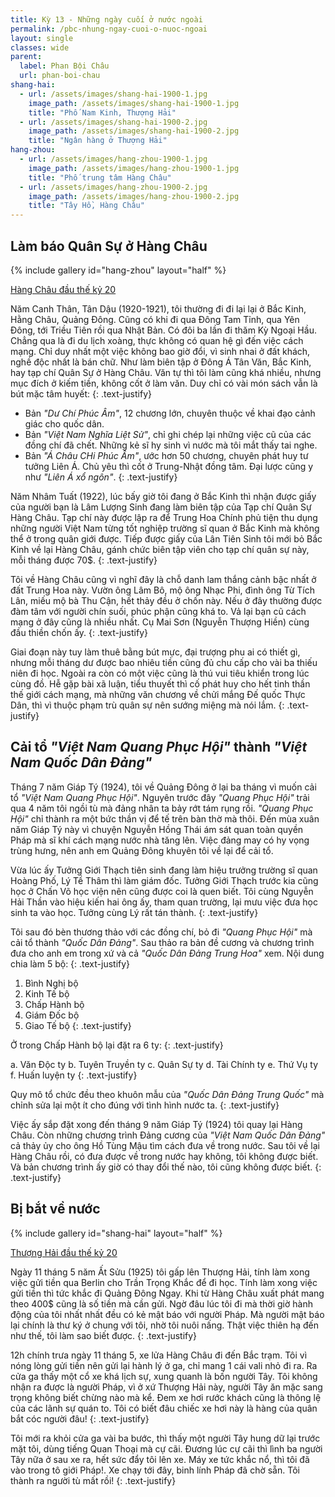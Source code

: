 ```yaml
---
title: Kỳ 13 - Những ngày cuối ở nước ngoài
permalink: /pbc-nhung-ngay-cuoi-o-nuoc-ngoai
layout: single
classes: wide
parent:
  label: Phan Bội Châu
  url: phan-boi-chau
shang-hai:
  - url: /assets/images/shang-hai-1900-1.jpg
    image_path: /assets/images/shang-hai-1900-1.jpg
    title: "Phố Nam Kinh, Thượng Hải"
  - url: /assets/images/shang-hai-1900-2.jpg
    image_path: /assets/images/shang-hai-1900-2.jpg
    title: "Ngân hàng ở Thượng Hải"
hang-zhou:
  - url: /assets/images/hang-zhou-1900-1.jpg
    image_path: /assets/images/hang-zhou-1900-1.jpg
    title: "Phố trung tâm Hàng Châu"
  - url: /assets/images/hang-zhou-1900-2.jpg
    image_path: /assets/images/hang-zhou-1900-2.jpg
    title: "Tây Hồ, Hàng Châu"   
---
```


## Làm báo Quân Sự ở Hàng Châu
{% include gallery id="hang-zhou" layout="half" %}
> <cite>
<a target="_blank" href="https://www.alamy.com/stock-photo/china-hangchow.html?sortBy=relevant">
Hàng Châu đầu thế kỷ 20
</a>
</cite>

Năm Canh Thân, Tân Dậu (1920-1921), tôi thường đi đi lại lại ở Bắc Kinh, Hằng Châu, Quảng Đông. Cũng có khi đi qua Đông Tam Tỉnh, qua Yên Đông, tới Triều Tiên rồi qua Nhật Bản. Có đôi ba lần đi thăm Kỳ Ngoại Hầu. Chẳng qua là đi du lịch xoàng, thực không có quan hệ gì đến việc cách mạng. Chỉ duy nhất một việc không bao giờ đổi, vì sinh nhai ở đất khách, nghề độc nhất là bán chữ. Như làm biên tập ở Đông Á Tân Văn, Bắc Kinh, hay tạp chí Quân Sự ở Hàng Châu. Văn tự thì tôi làm cũng khá nhiều, nhưng mục đích ở kiếm tiền, không cốt ở làm văn. Duy chỉ có vài món sách vẫn là bút mặc tâm huyết:
{: .text-justify}

- Bản *"Dư Chí Phúc Âm"*, 12 chương lớn, chuyên thuộc về khai đạo cảnh giác cho quốc dân.
- Bản *"Việt Nam Nghĩa Liệt Sử"*, chỉ ghi chép lại những việc cũ của các đồng chí đã chết. Những kẻ sĩ hy sinh vì nước mà tôi mắt thấy tai nghe.
- Bản *"Á Châu CHi Phúc Âm"*, ước hơn 50 chương, chuyên phát huy tư tưởng Liên Á. Chủ yêu thì cốt ở Trung-Nhật đồng tâm. Đại lược cũng y như *"Liên Á xổ ngôn"*.
{: .text-justify}

Năm Nhâm Tuất (1922), lúc bấy giờ tôi đang ở Bắc Kinh thì nhận được giấy của người bạn là Lâm Lượng Sinh đang làm biên tập của Tạp chí Quân Sự Hàng Châu. Tạp chí này được lập ra để Trung Hoa Chính phủ tiện thu dụng những người Việt Nam từng tốt nghiệp trường sĩ quan ở Bắc Kinh mà không thể ở trong quân giới được. Tiếp được giấy của Lân Tiên Sinh tôi mới bỏ Bắc Kinh về lại Hàng Châu, gánh chức biên tập viên cho tạp chí quân sự này, mỗi tháng được 70$.
{: .text-justify}

Tôi về Hàng Châu cũng vì nghĩ đây là chỗ danh lam thắng cảnh bậc nhất ở đất Trung Hoa này. Vườn ông Lâm Bô, mộ ông Nhạc Phi, đình ông Từ Tích Lân, miếu mộ bà Thu Cận, hết thảy đều ở chốn này. Nếu ở đây thường được đàm tâm với người chín suối, phúc phận cũng khá to. Vả lại bạn cũ cách mạng ở đây cũng là nhiều nhất. Cụ Mai Sơn (Nguyễn Thượng Hiền) cùng đầu thiền chốn ấy.
{: .text-justify}

Giai đoạn này tuy làm thuê bằng bút mực, đại trượng phu ai có thiết gì, nhưng mỗi tháng dư được bao nhiêu tiền cũng đủ chu cấp cho vài ba thiếu niên đi học. Ngoài ra còn có một việc cũng là thú vui tiêu khiển trong lúc cùng đồ. Hễ gặp bài xã luận, tiểu thuyết thì cố phát huy cho hết tinh thần thế giới cách mạng, mà những văn chương về chửi mắng Đế quốc Thực Dân, thì vì thuộc phạm trù quân sự nên sướng miệng mà nói lắm.
{: .text-justify}

## Cải tổ *"Việt Nam Quang Phục Hội"* thành *"Việt Nam Quốc Dân Đảng"*
Tháng 7 năm Giáp Tý (1924), tôi về Quảng Đông ở lại ba tháng vì muốn cải tổ *"Việt Nam Quang Phục Hội"*. Nguyên trước đây *"Quang Phục Hội"* trải qua 4 năm tôi ngồi tù mà đảng nhân ta bảy rớt tám rụng rồi. *"Quang Phục Hội"* chỉ thành ra một bức thần vị để tế trên bàn thờ mà thôi. Đến mùa xuân năm Giáp Tý này vì chuyện Nguyễn Hồng Thái ám sát quan toàn quyền Pháp mà sĩ khí cách mạng nước nhà tăng lên. Việc đảng may có hy vọng trùng hưng, nên anh em Quảng Đông khuyên tôi về lại để cải tổ.

Vừa lúc ấy Tưởng Giới Thạch tiên sinh đang làm hiệu trưởng trường sĩ quan Hoàng Phố, Lý Tề Thâm thì làm giám đốc. Tưởng Giới Thạch trước kia cũng học ở Chấn Võ học viện nên cũng được coi là quen biết. Tôi cùng Nguyễn Hải Thần vào hiệu kiến hai ông ấy, tham quan trường, lại mưu việc đưa học sinh ta vào học. Tưởng cùng Lý rất tán thành.
{: .text-justify}

Tôi sau đó bèn thương thảo với các đồng chí, bỏ đi *"Quang Phục Hội"* mà cải tổ thành *"Quốc Dân Đảng"*. Sau thảo ra bản đề cương và chương trình đưa cho anh em trong xứ và cả *"Quốc Dân Đảng Trung Hoa"* xem. Nội dung chia làm 5 bộ:
{: .text-justify}

1. Bình Nghị bộ
2. Kinh Tế bộ
3. Chấp Hành bộ
4. Giám Đốc bộ
5. Giao Tế bộ
{: .text-justify}

Ở trong Chấp Hành bộ lại đặt ra 6 ty:
{: .text-justify}

a. Văn Độc ty
b. Tuyên Truyền ty
c. Quân Sự ty
d. Tài Chính ty
e. Thứ Vụ ty
f. Huấn luyện ty
{: .text-justify}

Quy mô tổ chức đều theo khuôn mẫu của *"Quốc Dân Đảng Trung Quốc"* mà chỉnh sửa lại một ít cho đúng với tình hình nước ta.
{: .text-justify}

Việc ấy sắp đặt xong đến tháng 9 năm Giáp Tý (1924) tôi quay lại Hàng Châu. Còn những chương trình Đảng cương của *"Việt Nam Quốc Dân Đảng"* cả thảy ủy cho ông Hồ Tùng Mậu tìm cách đưa về trong nước. Sau tôi về lại Hàng Châu rồi, có đưa được về trong nước hay không, tôi không được biết. Và bản chương trình ấy giờ có thay đổi thế nào, tôi cũng không được biết.
{: .text-justify}

## Bị bắt về nước
{% include gallery id="shang-hai" layout="half" %}
> <cite>
<a target="_blank" href="https://www.alamy.com/stock-photo/shanghai-1900s.html?sortBy=relevant">
Thượng Hải đầu thế kỷ 20
</a>
</cite>

Ngày 11 tháng 5 năm Ất Sửu (1925) tôi gấp lên Thượng Hải, tính làm xong việc gửi tiền qua Berlin cho Trần Trọng Khắc để đi học. Tính làm xong việc gửi tiền thì tức khắc đi Quảng Đông Ngay. Khi từ Hàng Châu xuất phát mang theo 400$ cũng là số tiền mà cần gửi. Ngờ đâu lúc tôi đi mà thời giờ hành động của tôi nhất nhất đều có kẻ mật báo với người Pháp. Mà người mật báo lại chính là thư ký ở chung với tôi, nhờ tôi nuôi nấng. Thật việc thiên hạ đến như thế, tôi làm sao biết được.
{: .text-justify}

12h chính trưa ngày 11 tháng 5, xe lửa Hàng Châu đi đến Bắc trạm. Tôi vì nóng lòng gửi tiền nên gửi lại hành lý ở ga, chỉ mang 1 cái vali nhỏ đi ra. Ra cửa ga thấy một cổ xe khá lịch sự, xung quanh là bốn người Tây. Tôi không nhận ra được là người Pháp, vì ở xứ Thượng Hải này, người Tây ăn mặc sang trọng không biết chừng nào mà kể. Đem xe hơi rước khách cũng là thông lệ của các lãnh sự quán to. Tôi có biết đâu chiếc xe hơi này là hàng của quân bắt cóc người đâu!
{: .text-justify}

Tôi mới ra khỏi cửa ga vài ba bước, thì thấy một người Tây hung dữ lại trước mặt tôi, dùng tiếng Quan Thoại mà cự cãi. Đương lúc cự cãi thì lình ba người Tây nữa ở sau xe ra, hết sức đẩy tôi lên xe. Máy xe tức khắc nổ, thì tôi đã vào trong tô giới Pháp!. Xe chạy tới đây, binh lính Pháp đã chờ sẵn. Tôi thành ra người tù mất rồi!
{: .text-justify}